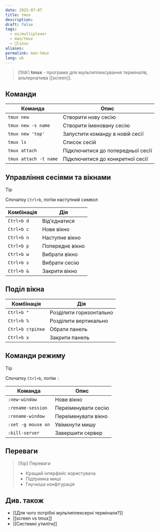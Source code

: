```yaml
---
date: 2025-07-07
title: tmux
description: 
draft: false
tags:
  - os/multiplexer
  - man/tmux
  - 🐧linux
aliases: 
permalink: man-tmux
lang: uk
---
```


> [!tldr]
> **tmux** - програма для мультиплексування терміналів, альтернатива [[screen]].

## Команди

| Команда | Опис |
|---------|------|
| `tmux new` | Створити нову сесію |
| `tmux new -s name` | Створити іменовану сесію |
| `tmux new 'top'` | Запустити команду в новій сесії |
| `tmux ls` | Список сесій |
| `tmux attach` | Підключитися до попередньої сесії |
| `tmux attach -t name` | Підключитися до конкретної сесії |

## Управління сесіями та вікнами

> [!tip]
> Спочатку `Ctrl+b`, потім наступний символ

| Комбінація | Дія             |
| ---------- | --------------- |
| `Ctrl+b d` | Від'єднатися    |
| `Ctrl+b c` | Нове вікно      |
| `Ctrl+b n` | Наступне вікно  |
| `Ctrl+b p` | Попереднє вікно |
| `Ctrl+b w` | Вибрати вікно   |
| `Ctrl+b s` | Вибрати сесію   |
| `Ctrl+b &` | Закрити вікно   |

## Поділ вікна
| Комбінація | Дія |
|------------|-----|
| `Ctrl+b "` | Розділити горизонтально |
| `Ctrl+b %` | Розділити вертикально |
| `Ctrl+b стрілки` | Обрати панель |
| `Ctrl+b x` | Закрити панель |

## Команди режиму

> [!tip]
> Спочатку `Ctrl+b`, потім  `:`

| Команда | Опис |
|---------|------|
| `:new-window` | Нове вікно |
| `:rename-session` | Переіменувати сесію |
| `:rename-window` | Переіменувати вікно |
| `:set -g mouse on` | Увімкнути мишу |
| `:kill-server` | Завершити сервер |


## Переваги

> [!tip] Переваги
> - Кращий інтерфейс користувача
> - Підтримка миші
> - Гнучкіша конфігурація

## Див. також

- [[Для чого потрібні мультиплексерні термінали?]]
- [[screen vs tmux]]
- [[Системні утиліти]]